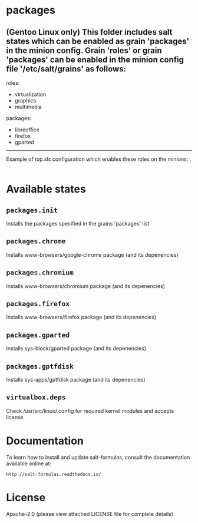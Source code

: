 packages
======================
(Gentoo Linux only)
This folder includes salt states which can be enabled as grain 'packages' in the minion config.
Grain 'roles' or grain 'packages' can be enabled in the minion config file '/etc/salt/grains' as follows:
------------------
roles:
  - virtualization
  - graphics
  - multimedia

packages:
  - libreoffice
  - firefox
  - gparted
------------------

Example of top.sls configuration which enables these roles on the minions:
.
.
.

Available states
======================
``packages.init``
----------------------
Installs the packages specified in the grains 'packages' list

``packages.chrome``
----------------------
Installs www-browsers/google-chrome package (and its depenencies)

``packages.chromium``
----------------------
Installs www-browsers/chromium package (and its depenencies)

``packages.firefox``
----------------------
Installs www-browsers/firefox package (and its depenencies)

``packages.gparted``
----------------------
Installs sys-block/gparted package (and its depenencies)

``packages.gptfdisk``
----------------------
Installs sys-apps/gptfdisk package (and its depenencies)

``virtualbox.deps``
----------------------
Check /usr/src/linux/.config for required kernel modules and accepts license

Documentation
======================

To learn how to install and update salt-formulas, consult the documentation
available online at:

    http://salt-formulas.readthedocs.io/

License
======================
Apache-2.0 (please view attached LICENSE file for complete details)
